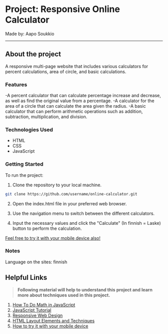 # Project: Responsive Online Calculator

Made by: Aapo Soukkio

***

## About the project

A responsive multi-page website that includes various calculators for percent calculations, area of circle, and basic calculations.

### Features

-A percent calculator that can calculate percentage increase and decrease, as well as find the original value from a percentage.
-A calculator for the area of a circle that can calculate the area given the radius.
-A basic calculator that can perform arithmetic operations such as addition, subtraction, multiplication, and division.

### Technologies Used

- HTML
- CSS
- JavaScript

### Getting Started

To run the project:

1. Clone the repository to your local machine.

```sh
git clone https://github.com/username/online-calculator.git
```
2. Open the index.html file in your preferred web browser.

3. Use the navigation menu to switch between the different calculators.

4. Input the necessary values and click the "Calculate" (In finnish = Laske) button to perform the calculation.

[Feel free to try it with your mobile device also!](https://www.youtube.com/watch?v=uRYHX4EwYYA)

### Notes

Language on the sites: finnish 

## Helpful Links

> **Following material will help to understand this project and learn more about techniques used in this project.**


1.  [How To Do Math in JavaScript](https://www.digitalocean.com/community/tutorials/how-to-do-math-in-javascript-with-operators)
2.  [JavaScript Tutorial](https://www.w3schools.com/js/)
3.  [Responsive Web Design](https://www.w3schools.com/css/css_rwd_intro.asp)
4.  [HTML Layout Elements and Techniques](https://www.w3schools.com/html/html_layout.asp)
5.  [How to try it with your mobile device](https://www.youtube.com/watch?v=uRYHX4EwYYA)
